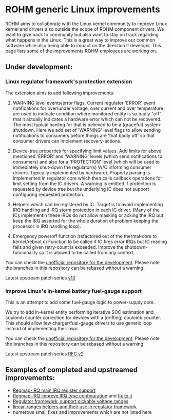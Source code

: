 # ROHM generic Linux improvements

ROHM aims to collaborate with the Linux kernel community to improve Linux kernel and drivers also outside the scope of ROHM component drivers. We want to give back to community but also want to stay on track regarding what happens in the Linux. This is a great way to improve our common software while also being able to impact on the direction it develops. This page lists some of the improvements ROHM employees are working on.

## Under development:
### Linux regulator framework's protection extension

The extension aims to add following improvements:

1. WARNING level events/error flags.
	Current regulator 'ERROR' event notifications for over/under voltage, over current and over temperature are used to indicate
	condition where monitored entity is so badly "off" that it actually indicates a hardware error which can not be recovered. The most
	typical hanling for that is believed to be a (graceful) system-shutdown. Here we add set of 'WARNING' level flags to allow
	sending notifications to consumers before things are 'that badly off' so that consumer drivers can implement recovery-actions.

2. Device-tree properties for specifying limit values.
	Add limits for above mentioned 'ERROR' and 'WARNING' levels (which send notifications to consumers) and also for a 'PROTECTION' level
	(which will be used to immediately shut-down the regulator(s) W/O informing consumer drivers. Typically implemented by hardware).
	Property parsing is implemented in regulator core which then calls callback operations for limit setting from the IC drivers. A
	warning is emitted if protection is requested by device tree but the underlying IC does not support configuring requested protection.

3. Helpers which can be registered by IC.
	Target is to avoid implementing IRQ handling and IRQ storm protection in each IC driver. (Many of the ICs implementin these IRQs do not allow
	masking or acking the IRQ but keep the IRQ asserted for the whole duration of problem keeping the processor in IRQ handling loop).

4. Emergency poweroff function (refactored out of the thermal-core to kernel/reboot.c)
	 Function to be called if IC fires error IRQs but IC reading fails and given retry-count is exceeded. Improve the shutdown-funcionality so it is allowed to be called from any context.

You can check the [unofficial repository for the development](https://github.com/M-Vaittinen/linux/releases/tag/sent-regu-limits-bd9576-v10).
Please note the branches in this repository can be rebased without a warning.

Latest upstream patch series [v10](https://lore.kernel.org/lkml/cover.1621333893.git.matti.vaittinen@fi.rohmeurope.com/)

### Improve Linux's in-kernel battery fuel-gauge support

This is an attempt to add some fuel-gauge logic to power-supply core.

We try to add in-kernel entity performing iterative SOC estimation and coulomb counter correction for devices with a (drifting) coulomb
counter. This should allow few charger/fuel-gauge drivers to use generic loop instead of implementing their own.

You can check the [unofficial repository for the development](https://github.com/M-Vaittinen/linux/tree/swgauge-dev).
Please note the branches in this repository can be rebased without a warning.

Latest upstream patch series [RFC v2](https://lore.kernel.org/lkml/cover.1607085199.git.matti.vaittinen@fi.rohmeurope.com/)


## Examples of completed and upstreamed improvements:
- [Regmap-IRQ main IRQ register support](https://lore.kernel.org/lkml/20190123175732.298F51127ABA@debutante.sirena.org.uk/)
- [Regmap-IRQ improve IRQ type configuration](https://lore.kernel.org/lkml/20181218115931.GA21253@localhost.localdomain/) and [fix to it](https://lore.kernel.org/lkml/20181227084443.GA23991@localhost.localdomain/)
- [Regulator framework, support pickable voltage ranges](https://git.kernel.org/pub/scm/linux/kernel/git/torvalds/linux.git/commit/?id=18e4b55fbd2069cee51ef9660b35c65ec13bee6d)
- [linear-ranges helpers and their use in regulator framework](https://lore.kernel.org/lkml/20200601122156.GC45647@sirena.org.uk/)
- numerous small fixes and improvements which are not listed here

